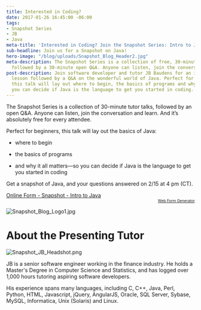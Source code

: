```yaml
---
title: Interested in Coding?
date: 2017-01-26 16:45:00 -06:00
tags:
- Snapshot Series
- JB
- Java
meta-title: 'Interested in Coding? Join the Snapshot Series: Intro to Java'
sub-headline: Join us for a Snapshot on Java!
hero-image: "/blog/uploads/Snapshot_Blog_Header2.jpg"
meta-description: The Snapshot Series is a collection of free, 30-minute tutor talks
  followed by a 30-minute open Q&A. Anyone can listen, join the conversation and learn.
post-description: Join software developer and tutor JB Baudens for an introductory
  lesson followed by a Q&A on the wonderful world of Java. Perfect for beginners,
  this talk will lay out where to begin, the basics of programs and why it all matters—so
  you can decide if Java is the language to get you started in coding.
---
```


The Snapshot Series is a collection of 30-minute tutor talks, followed by an open Q&A. Anyone can listen, join the conversation and learn. And it’s absolutely free for every attendee.

Perfect for beginners, this talk will lay out the basics of Java:

* where to begin

* the basics of programs

* and why it all matters—so you can decide if Java is the language to get you started in coding

Get a snapshot of Java, and your questions answered on 2/15 at 4 pm (CT).

<script type="text/javascript" src="https://wyzant.formstack.com/forms/js.php/snapshot_intro_to_java">
</script>
<noscript>
<a href="https://wyzant.formstack.com/forms/snapshot_intro_to_java" title="Online Form">Online Form - Snapshot - Intro to Java</a>
</noscript>
<div style="text-align:right; font-size:x-small;">
<a href="http://www.formstack.com?utm_source=jsembed&utm_medium=product&utm_campaign=product\+branding&fa=h,2562507" title="Web Form Generator">Web Form Generator</a>
</div>

![Snapshot_Blog_Logo1.jpg](/blog/uploads/Snapshot_Blog_Logo1.jpg)

# About the Presenting Tutor

![Snapshot_JB_Headshot.png](/blog/uploads/Snapshot_JB_Headshot.png)

JB is a senior software engineer working in the finance industry. He holds a Master's Degree in Computer Science and Statistics, and has logged over 1,000 hours tutoring aspiring software developers.

His experience spans many languages, including C, C\+\+, Java, Perl, Python, HTML, Javascript, jQuery, AngularJS, Oracle, SQL Server, Sybase, MySQL, Informatica, Unix (Solaris) and Linux.